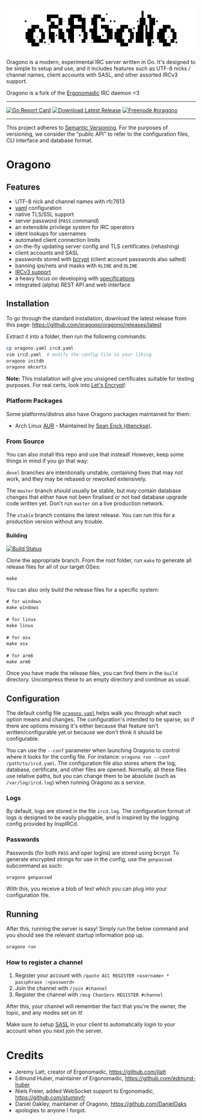 ![Oragono logo](docs/logo.png)

Oragono is a modern, experimental IRC server written in Go. It's designed to be simple to setup and use, and it includes features such as UTF-8 nicks / channel names, client accounts with SASL, and other assorted IRCv3 support.

Oragono is a fork of the [Ergonomadic](https://github.com/edmund-huber/ergonomadic) IRC daemon <3

---

[![Go Report Card](https://goreportcard.com/badge/github.com/oragono/oragono)](https://goreportcard.com/report/github.com/oragono/oragono)
[![Download Latest Release](https://img.shields.io/badge/downloads-latest%20release-green.svg)](https://github.com/oragono/oragono/releases/latest)
[![Freenode #oragono](https://img.shields.io/badge/Freenode-%23oragono-1e72ff.svg?style=flat)](https://www.irccloud.com/invite?channel=%23oragono&hostname=irc.freenode.net&port=6697&ssl=1)

---

This project adheres to [Semantic Versioning](http://semver.org/). For the purposes of versioning, we consider the "public API" to refer to the configuration files, CLI interface and database format.

# Oragono

## Features

* UTF-8 nick and channel names with rfc7613
* [yaml](http://yaml.org/) configuration
* native TLS/SSL support
* server password (`PASS` command)
* an extensible privilege system for IRC operators
* ident lookups for usernames
* automated client connection limits
* on-the-fly updating server config and TLS certificates (rehashing)
* client accounts and SASL
* passwords stored with [bcrypt](https://godoc.org/golang.org/x/crypto) (client account passwords also salted)
* banning ips/nets and masks with `KLINE` and `DLINE`
* [IRCv3 support](http://ircv3.net/software/servers.html)
* a heavy focus on developing with [specifications](http://oragono.io/specs.html)
* integrated (alpha) REST API and web interface

## Installation

To go through the standard installation, download the latest release from this page: https://github.com/oragono/oragono/releases/latest

Extract it into a folder, then run the following commands:

```sh
cp oragono.yaml ircd.yaml
vim ircd.yaml  # modify the config file to your liking
oragono initdb
oragono mkcerts
```

**Note:** This installation will give you unsigned certificates suitable for testing purposes.
For real certs, look into [Let's Encrypt](https://letsencrypt.org/)!

### Platform Packages

Some platforms/distros also have Oragono packages maintained for them:

* Arch Linux [AUR](https://aur.archlinux.org/packages/oragono/) - Maintained by [Sean Enck (@enckse)](https://github.com/enckse).

### From Source

You can also install this repo and use that instead! However, keep some things in mind if you go that way:

`devel` branches are intentionally unstable, containing fixes that may not work, and they may be rebased or reworked extensively.

The `master` branch _should_ usually be stable, but may contain database changes that either have not been finalised or not had database upgrade code written yet. Don't run `master` on a live production network.

The `stable` branch contains the latest release. You can run this for a production version without any trouble.

#### Building

[![Build Status](https://travis-ci.org/oragono/oragono.svg?branch=master)](https://travis-ci.org/oragono/oragono)

Clone the appropriate branch. From the root folder, run `make` to generate all release files for all of our target OSes:
```
make
```

You can also only build the release files for a specific system:
```
# for windows
make windows

# for linux
make linux

# for osx
make osx

# for arm6
make arm6
```

Once you have made the release files, you can find them in the `build` directory. Uncompress these to an empty directory and continue as usual.

## Configuration

The default config file [`oragono.yaml`](oragono.yaml) helps walk you through what each option means and changes. The configuration's intended to be sparse, so if there are options missing it's either because that feature isn't written/configurable yet or because we don't think it should be configurable.

You can use the `--conf` parameter when launching Oragono to control where it looks for the config file. For instance: `oragono run --conf /path/to/ircd.yaml`. The configuration file also stores where the log, database, certificate, and other files are opened. Normally, all these files use relative paths, but you can change them to be absolute (such as `/var/log/ircd.log`) when running Oragono as a service.

### Logs

By default, logs are stored in the file `ircd.log`. The configuration format of logs is designed to be easily pluggable, and is inspired by the logging config provided by InspIRCd.

### Passwords

Passwords (for both `PASS` and oper logins) are stored using bcrypt. To generate encrypted strings for use in the config, use the `genpasswd` subcommand as such:

```sh
oragono genpasswd
```

With this, you receive a blob of text which you can plug into your configuration file.

## Running

After this, running the server is easy! Simply run the below command and you should see the relevant startup information pop up.

```sh
oragono run
```

### How to register a channel

1. Register your account with `/quote ACC REGISTER <username> * passphrase :<password>`
2. Join the channel with `/join #channel`
3. Register the channel with `/msg ChanServ REGISTER #channel`

After this, your channel will remember the fact that you're the owner, the topic, and any modes set on it!

Make sure to setup [SASL](https://freenode.net/kb/answer/sasl) in your client to automatically login to your account when you next join the server.


<!--# Web interface

Oragono also includes a web interface, which works with the REST API to provide a way to manage user accounts and bans.

This interface is an early alpha, is in no way secure and will not be in a final release for a while. Requires the alpha REST API to be enabled (check your server config to enable that if you really want to).

## Installation

```sh
go build oragono-web.go
cp oragono-web.yaml web.yaml
vim web.yaml  # modify the config file to your liking
oragono-web mkcerts
```

## Running

```sh
oragono-web run
```-->

# Credits

* Jeremy Latt, creator of Ergonomadic, <https://github.com/jlatt>
* Edmund Huber, maintainer of Ergonomadic, <https://github.com/edmund-huber>
* Niels Freier, added WebSocket support to Ergonomadic, <https://github.com/stumpyfr>
* Daniel Oakley, maintainer of Oragono, <https://github.com/DanielOaks>
* apologies to anyone I forgot.
